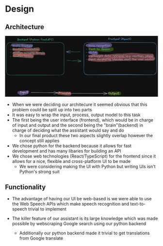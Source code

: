 # Design

## Architecture

<img src="./assets/architecture.png">

- When we were deciding our architecure it seemed obvious that this problem could be split up into two parts
- It was easy to wrap the input, process, output model to this task
- The first being the user interface (frontend), which would be in charge of input and output and the second being the "brain"(backend) in charge of deciding what the assistant would say and do
  - In our final product these two aspects slightly overlap however the concept still applies
- We chose python for the backend because it allows for fast development and has many libaries for building an API
- We chose web technologies (React/TypeScript) for the frontend since it allows for a nice, flexible and cross-platform UI to be made
  - We were considering making the UI with Python but writing UIs isn't Python's strong suit

## Functionality

- The advantage of having our UI be web-based is we were able to use the Web Speech APIs which make speech recognition and text-to-speech trivial to implement

- The killer feature of our assistant is its large knowledge which was made possible by webscraping Google search using our python backend
  - Additionally our python backend made it trivial to get translations from Google translate
